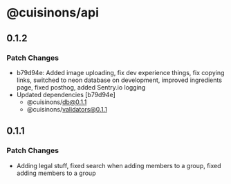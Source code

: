 # @cuisinons/api

## 0.1.2

### Patch Changes

- b79d94e: Added image uploading, fix dev experience things, fix copying links, switched to neon database on development, improved ingredients page, fixed posthog, added Sentry.io logging
- Updated dependencies [b79d94e]
  - @cuisinons/db@0.1.1
  - @cuisinons/validators@0.1.1

## 0.1.1

### Patch Changes

- Adding legal stuff, fixed search when adding members to a group, fixed adding members to a group
